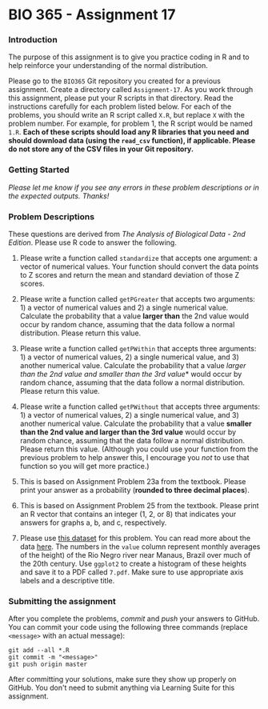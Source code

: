 # BIO 365 - Assignment 17

### Introduction

The purpose of this assignment is to give you practice coding in R and to help reinforce your understanding of the normal distribution.

Please go to the `BIO365` Git repository you created for a previous assignment. Create a directory called `Assignment-17`. As you work through this assignment, please put your R scripts in that directory. Read the instructions carefully for each problem listed below. For each of the problems, you should write an R script called `X.R`, but replace `X` with the problem number. For example, for problem 1, the R script would be named `1.R`. **Each of these scripts should load any R libraries that you need and should download data (using the `read_csv` function), if applicable. Please do not store any of the CSV files in your Git repository.**

### Getting Started

*Please let me know if you see any errors in these problem descriptions or in the expected outputs. Thanks!*

### Problem Descriptions

These questions are derived from *The Analysis of Biological Data - 2nd Edition*. Please use R code to answer the following.

1. Please write a function called `standardize` that accepts one argument: a vector of numerical values. Your function should convert the data points to Z scores and return the mean and standard deviation of those Z scores.

2. Please write a function called `getPGreater` that accepts two arguments: 1) a vector of numerical values and 2) a single numerical value. Calculate the probability that a value **larger than** the 2nd value would occur by random chance, assuming that the data follow a normal distribution. Please return this value.

3. Please write a function called `getPWithin` that accepts three arguments: 1) a vector of numerical values, 2) a single numerical value, and 3) another numerical value. Calculate the probability that a value *larger than the 2nd value and smaller than the 3rd value** would occur by random chance, assuming that the data follow a normal distribution. Please return this value.

4. Please write a function called `getPWithout` that accepts three arguments: 1) a vector of numerical values, 2) a single numerical value, and 3) another numerical value. Calculate the probability that a value **smaller than the 2nd value and larger than the 3rd value** would occur by random chance, assuming that the data follow a normal distribution. Please return this value. (Although you could use your function from the previous problem to help answer this, I encourage you *not* to use that function so you will get more practice.)

5. This is based on Assignment Problem 23a from the textbook. Please print your answer as a probability (**rounded to three decimal places**).

6. This is based on Assignment Problem 25 from the textbook. Please print an R vector that contains an integer (1, 2, or 8) that indicates your answers for graphs a, b, and c, respectively.

7. Please use [this dataset](https://vincentarelbundock.github.io/Rdatasets/csv/boot/manaus.csv) for this problem. You can read more about the data [here](https://stat.ethz.ch/R-manual/R-devel/library/boot/html/manaus.html). The numbers in the `value` column represent monthly averages of the height) of the Rio Negro river near Manaus, Brazil over much of the 20th century. Use `ggplot2` to create a histogram of these heights and save it to a PDF called `7.pdf`. Make sure to use appropriate axis labels and a descriptive title.

### Submitting the assignment

After you complete the problems, *commit* and *push* your answers to GitHub. You can commit your code using the following three commands (replace `<message>` with an actual message):

```
git add --all *.R
git commit -m "<message>"
git push origin master
```

After committing your solutions, make sure they show up properly on GitHub. You don't need to submit anything via Learning Suite for this assignment.